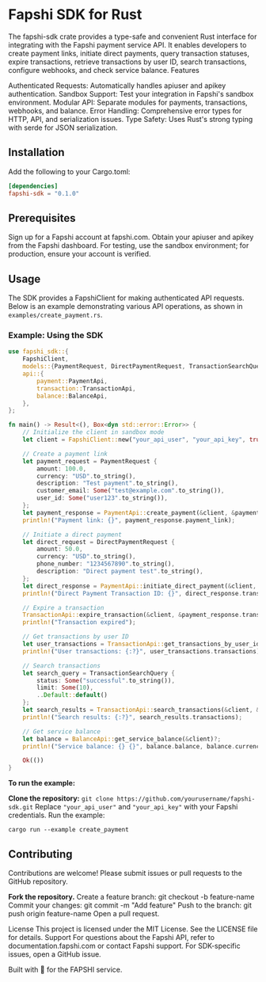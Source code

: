 # Fapshi SDK for Rust
The fapshi-sdk crate provides a type-safe and convenient Rust interface for integrating with the Fapshi payment service API. It enables developers to create payment links, initiate direct payments, query transaction statuses, expire transactions, retrieve transactions by user ID, search transactions, configure webhooks, and check service balance.
Features

Authenticated Requests: Automatically handles apiuser and apikey authentication.
Sandbox Support: Test your integration in Fapshi's sandbox environment.
Modular API: Separate modules for payments, transactions, webhooks, and balance.
Error Handling: Comprehensive error types for HTTP, API, and serialization issues.
Type Safety: Uses Rust's strong typing with serde for JSON serialization.

## Installation
Add the following to your Cargo.toml:
```toml
[dependencies]
fapshi-sdk = "0.1.0"
```

## Prerequisites

Sign up for a Fapshi account at fapshi.com.
Obtain your apiuser and apikey from the Fapshi dashboard.
For testing, use the sandbox environment; for production, ensure your account is verified.

## Usage
The SDK provides a FapshiClient for making authenticated API requests. Below is an example demonstrating various API operations, as shown in `examples/create_payment.rs`.
### Example: Using the SDK
```rust
use fapshi_sdk::{
    FapshiClient,
    models::{PaymentRequest, DirectPaymentRequest, TransactionSearchQuery},
    api::{
        payment::PaymentApi,
        transaction::TransactionApi,
        balance::BalanceApi,
    },
};

fn main() -> Result<(), Box<dyn std::error::Error>> {
    // Initialize the client in sandbox mode
    let client = FapshiClient::new("your_api_user", "your_api_key", true)?;

    // Create a payment link
    let payment_request = PaymentRequest {
        amount: 100.0,
        currency: "USD".to_string(),
        description: "Test payment".to_string(),
        customer_email: Some("test@example.com".to_string()),
        user_id: Some("user123".to_string()),
    };
    let payment_response = PaymentApi::create_payment(&client, &payment_request)?;
    println!("Payment link: {}", payment_response.payment_link);

    // Initiate a direct payment
    let direct_request = DirectPaymentRequest {
        amount: 50.0,
        currency: "USD".to_string(),
        phone_number: "1234567890".to_string(),
        description: "Direct payment test".to_string(),
    };
    let direct_response = PaymentApi::initiate_direct_payment(&client, &direct_request)?;
    println!("Direct Payment Transaction ID: {}", direct_response.transaction_id);

    // Expire a transaction
    TransactionApi::expire_transaction(&client, &payment_response.transaction_id)?;
    println!("Transaction expired");

    // Get transactions by user ID
    let user_transactions = TransactionApi::get_transactions_by_user_id(&client, "user123")?;
    println!("User transactions: {:?}", user_transactions.transactions);

    // Search transactions
    let search_query = TransactionSearchQuery {
        status: Some("successful".to_string()),
        limit: Some(10),
        ..Default::default()
    };
    let search_results = TransactionApi::search_transactions(&client, &search_query)?;
    println!("Search results: {:?}", search_results.transactions);

    // Get service balance
    let balance = BalanceApi::get_service_balance(&client)?;
    println!("Service balance: {} {}", balance.balance, balance.currency);

    Ok(())
}
```

**To run the example:**

**Clone the repository:** `git clone https://github.com/yourusername/fapshi-sdk.git`
Replace `"your_api_user"` and `"your_api_key"` with your Fapshi credentials.
Run the example: 
```
cargo run --example create_payment
```

## Contributing
Contributions are welcome! Please submit issues or pull requests to the GitHub repository.

**Fork the repository.**
Create a feature branch: git checkout -b feature-name
Commit your changes: git commit -m "Add feature"
Push to the branch: git push origin feature-name
Open a pull request.

License
This project is licensed under the MIT License. See the LICENSE file for details.
Support
For questions about the Fapshi API, refer to documentation.fapshi.com or contact Fapshi support. For SDK-specific issues, open a GitHub issue.

Built with 💖 for the FAPSHI service.
